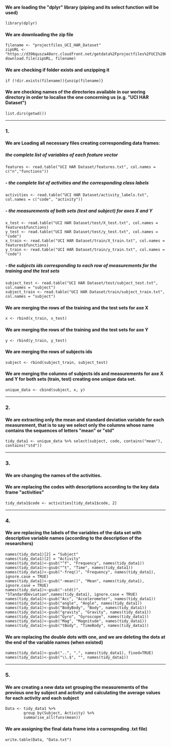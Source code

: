 

#### We are loading the "dplyr" library (piping and its select function will be used)
    library(dplyr)
#### We are downloading the zip file
    filename <- "projectfiles_UCI_HAR_Dataset"
    zipURL <- "https://d396qusza40orc.cloudfront.net/getdata%2Fprojectfiles%2FUCI%20HAR%20Dataset.zip"
    download.file(zipURL, filename)
#### We are checking if folder exists and unzipping it
    if (!dir.exists(filename)){unzip(filename)}
#### We are checking names of the directories available in our woring directory in order to localise the one concerning us (e.g. "UCI HAR Dataset")
    list.dirs(getwd())
---
### 1.
#### We are Loading all necessary files creating corresponding data frames:
##### the complete list of variables of each feature vector
    features <- read.table("UCI HAR Dataset/features.txt", col.names = c("n","functions"))
##### - the complete list of activities and the corresponding class labels
    activities <- read.table("UCI HAR Dataset/activity_labels.txt", col.names = c("code", "activity"))
##### - the measurements of both sets (test and subject) for axes X and Y
    x_test <- read.table("UCI HAR Dataset/test/X_test.txt", col.names = features$functions)
    y_test <- read.table("UCI HAR Dataset/test/y_test.txt", col.names = "code")
    x_train <- read.table("UCI HAR Dataset/train/X_train.txt", col.names = features$functions)
    y_train <- read.table("UCI HAR Dataset/train/y_train.txt", col.names = "code")
##### - the subjects ids corresponding to each row of measurements for the training and the test sets
    subject_test <- read.table("UCI HAR Dataset/test/subject_test.txt", col.names = "subject")
    subject_train <- read.table("UCI HAR Dataset/train/subject_train.txt", col.names = "subject")

#### We are merging the rows of the training and the test sets for axe X
    x <- rbind(x_train, x_test)
#### We are merging the rows of the training and the test sets for axe Y
    y <- rbind(y_train, y_test)
#### We are merging the rows of subjects ids
    subject <- rbind(subject_train, subject_test)
#### We are merging the columns of subjects ids and measurements for axe X and Y for both sets (train, test) creating one unique data set.
	unique_data <- cbind(subject, x, y)
---
### 2.
#### We are extracting only the mean and standard deviation variable for each measurement, that is to say we select only the columns whose name contains the sequences of letters "mean" or "std"
	tidy_data1 <- unique_data %>% select(subject, code, contains("mean"), 	contains("std"))
---
### 3.
#### We are changing the names of the activities.
#### We are replacing the codes with descriptions according to the key data frame "activities"
	tidy_data1$code <- activities[tidy_data1$code, 2]
---
### 4.
#### We are replacing the labels of the variables of the data set with descriptive variable names (according to the description of the researchers)
	names(tidy_data1)[2] = "Subject"
	names(tidy_data1)[2] = "Activity"
	names(tidy_data1)<-gsub("^f", "Frequency", names(tidy_data1))
	names(tidy_data1)<-gsub("^t", "Time", names(tidy_data1))
	names(tidy_data1)<-gsub("-freq()", "Frequency", names(tidy_data1), ignore.case = TRUE)
	names(tidy_data1)<-gsub("-mean()", "Mean", names(tidy_data1), ignore.case = TRUE)
	names(tidy_data1)<-gsub("-std()", "STandardDeviation",names(tidy_data1), ignore.case = TRUE)
	names(tidy_data1)<-gsub("Acc", "Accelerometer", names(tidy_data1))
	names(tidy_data1)<-gsub("angle", "Angle", names(tidy_data1))
	names(tidy_data1)<-gsub("BodyBody", "Body", names(tidy_data1))
	names(tidy_data1)<-gsub("gravity", "Gravity", names(tidy_data1))
	names(tidy_data1)<-gsub("Gyro", "Gyroscope", names(tidy_data1))
	names(tidy_data1)<-gsub("Mag", "Magnitude", names(tidy_data1))
	names(tidy_data1)<-gsub("tBody", "TimeBody", names(tidy_data1))
	
#### We are replacing the double dots with one, and we are deleting the dots at the end of the variable names (when existed)	
	names(tidy_data1)<-gsub("..", ".", names(tidy_data1), fixed=TRUE)
	names(tidy_data1)<-gsub("\\.$", "", names(tidy_data1))

---
### 5.
#### We are creating a new data set grouping the measurements of the previous one by subject and activity and calculating the average values for each activity and each subject
	Data <- tidy_data1 %>%
	        group_by(Subject, Activity) %>%
	        summarise_all(funs(mean))
#### We are assigning the final data frame into a correspnding .txt file)
	write.table(Data, "Data.txt")
